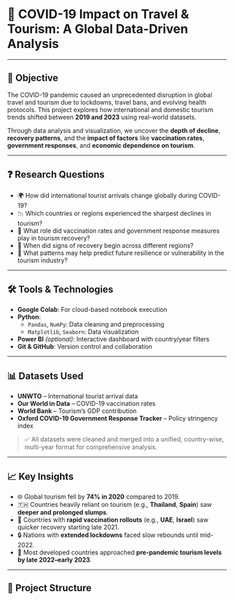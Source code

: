 # 🦠 COVID-19 Impact on Travel & Tourism: A Global Data-Driven Analysis

---

## 📌 Objective

The COVID-19 pandemic caused an unprecedented disruption in global travel and tourism due to lockdowns, travel bans, and evolving health protocols. This project explores how international and domestic tourism trends shifted between **2019 and 2023** using real-world datasets.

Through data analysis and visualization, we uncover the **depth of decline**, **recovery patterns**, and the **impact of factors** like **vaccination rates**, **government responses**, and **economic dependence on tourism**.

---

## ❓ Research Questions

- 🌍 How did international tourist arrivals change globally during COVID-19?
- 📉 Which countries or regions experienced the sharpest declines in tourism?
- 💉 What role did vaccination rates and government response measures play in tourism recovery?
- 📆 When did signs of recovery begin across different regions?
- 🔮 What patterns may help predict future resilience or vulnerability in the tourism industry?

---

## 🛠️ Tools & Technologies

- **Google Colab**: For cloud-based notebook execution  
- **Python**:
  - `Pandas`, `NumPy`: Data cleaning and preprocessing  
  - `Matplotlib`, `Seaborn`: Data visualization  
- **Power BI** *(optional)*: Interactive dashboard with country/year filters  
- **Git & GitHub**: Version control and collaboration

---

## 📊 Datasets Used

- **UNWTO** – International tourist arrival data  
- **Our World in Data** – COVID-19 vaccination rates  
- **World Bank** – Tourism’s GDP contribution  
- **Oxford COVID-19 Government Response Tracker** – Policy stringency index  

> ✅ All datasets were cleaned and merged into a unified, country-wise, multi-year format for comprehensive analysis.

---

## 📈 Key Insights

- 🌐 Global tourism fell by **74% in 2020** compared to 2019.
- 🇹🇭 Countries heavily reliant on tourism (e.g., **Thailand**, **Spain**) saw **deeper and prolonged slumps**.
- 💉 Countries with **rapid vaccination rollouts** (e.g., **UAE**, **Israel**) saw quicker recovery starting late 2021.
- 🔒 Nations with **extended lockdowns** faced slow rebounds until mid-2022.
- 📅 Most developed countries approached **pre-pandemic tourism levels by late 2022–early 2023**.

---

## 📁 Project Structure


